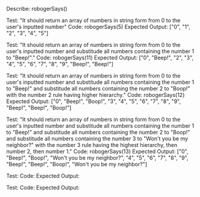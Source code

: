 Describe: robogerSays()

Test: "It should return an array of numbers in string form from 0 to the user's inputted number"
Code: robogerSays(5)
Expected Output: ["0", "1", "2", "3", "4", "5"]

Test: "It should return an array of numbers in string form from 0 to the user's inputted number and substitude all numbers containing the number 1 to "Beep!"."
Code: robogerSays(11)
Expected Output: ["0", "Beep!", "2", "3", "4", "5", "6", "7", "8", "9", "Beep!", "Beep!"]

Test: "It should return an array of numbers in string form from 0 to the user's inputted number and substitude all numbers containing the number 1 to "Beep!" and substitude all numbers containing the number 2 to "Boop!" with the number 2 rule having higher hierarchy."
Code: robogerSays(12)
Expected Output: ["0", "Beep!", "Boop!", "3", "4", "5", "6", "7", "8", "9", "Beep!", "Beep!", "Boop!"]

Test: "It should return an array of numbers in string form from 0 to the user's inputted number and substitude all numbers containing the number 1 to "Beep!" and substitude all numbers containing the number 2 to "Boop!" and substitude all numbers containing the number 3 to "Won't you be my neighbor?" with the number 3 rule having the highest hierarchy, then number 2, then number 1."
Code: robogerSays(13)
Expected Output: ["0", "Beep!", "Boop!", "Won't you be my neighbor?", "4", "5", "6", "7", "8", "9", "Beep!", "Beep!", "Boop!", "Won't you be my neighbor?"]

Test:
Code:
Expected Output:

Test:
Code:
Expected Output: